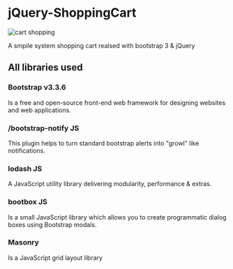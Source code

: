 # jQuery-ShoppingCart

![cart shopping](https://cloud.githubusercontent.com/assets/5941096/22259941/8794db62-e267-11e6-884d-53b3466daa34.png)

A smpile system shopping cart realsed with bootstrap 3 & jQuery 

## All libraries used

### Bootstrap v3.3.6  
  Is a free and open-source front-end web framework for designing websites and web applications.
### /bootstrap-notify JS
  This plugin helps to turn standard bootstrap alerts into "growl" like notifications.
### lodash JS
  A JavaScript utility library delivering modularity, performance & extras.
### bootbox JS
  Is a small JavaScript library which allows you to create programmatic dialog boxes using Bootstrap modals.
### Masonry 
  Is a JavaScript grid layout library  
